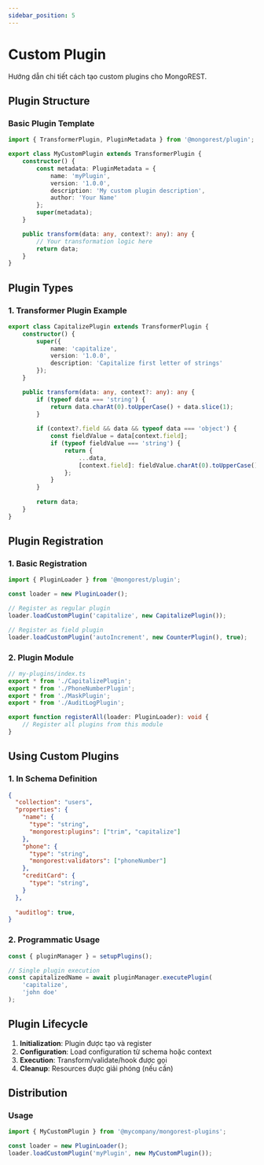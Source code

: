 ```yaml
---
sidebar_position: 5
---
```


# Custom Plugin

Hướng dẫn chi tiết cách tạo custom plugins cho MongoREST.

## Plugin Structure

### Basic Plugin Template

```typescript
import { TransformerPlugin, PluginMetadata } from '@mongorest/plugin';

export class MyCustomPlugin extends TransformerPlugin {
    constructor() {
        const metadata: PluginMetadata = {
            name: 'myPlugin',
            version: '1.0.0',
            description: 'My custom plugin description',
            author: 'Your Name'
        };
        super(metadata);
    }

    public transform(data: any, context?: any): any {
        // Your transformation logic here
        return data;
    }
}
```

## Plugin Types

### 1. Transformer Plugin Example

```typescript
export class CapitalizePlugin extends TransformerPlugin {
    constructor() {
        super({
            name: 'capitalize',
            version: '1.0.0',
            description: 'Capitalize first letter of strings'
        });
    }

    public transform(data: any, context?: any): any {
        if (typeof data === 'string') {
            return data.charAt(0).toUpperCase() + data.slice(1);
        }
        
        if (context?.field && data && typeof data === 'object') {
            const fieldValue = data[context.field];
            if (typeof fieldValue === 'string') {
                return {
                    ...data,
                    [context.field]: fieldValue.charAt(0).toUpperCase() + fieldValue.slice(1)
                };
            }
        }
        
        return data;
    }
}
```

## Plugin Registration

### 1. Basic Registration

```typescript
import { PluginLoader } from '@mongorest/plugin';

const loader = new PluginLoader();

// Register as regular plugin
loader.loadCustomPlugin('capitalize', new CapitalizePlugin());

// Register as field plugin
loader.loadCustomPlugin('autoIncrement', new CounterPlugin(), true);
```

### 2. Plugin Module

```typescript
// my-plugins/index.ts
export * from './CapitalizePlugin';
export * from './PhoneNumberPlugin';
export * from './MaskPlugin';
export * from './AuditLogPlugin';

export function registerAll(loader: PluginLoader): void {
    // Register all plugins from this module
}
```

## Using Custom Plugins

### 1. In Schema Definition

```json
{
  "collection": "users",
  "properties": {
    "name": {
      "type": "string",
      "mongorest:plugins": ["trim", "capitalize"]
    },
    "phone": {
      "type": "string",
      "mongorest:validators": ["phoneNumber"]
    },
    "creditCard": {
      "type": "string",
    }
  },
  
  "auditlog": true,
}
```

### 2. Programmatic Usage

```typescript
const { pluginManager } = setupPlugins();

// Single plugin execution
const capitalizedName = await pluginManager.executePlugin(
    'capitalize',
    'john doe'
);
```

## Plugin Lifecycle

1. **Initialization**: Plugin được tạo và register
2. **Configuration**: Load configuration từ schema hoặc context
3. **Execution**: Transform/validate/hook được gọi
4. **Cleanup**: Resources được giải phóng (nếu cần)

## Distribution

### Usage

```typescript
import { MyCustomPlugin } from '@mycompany/mongorest-plugins';

const loader = new PluginLoader();
loader.loadCustomPlugin('myPlugin', new MyCustomPlugin());
```
